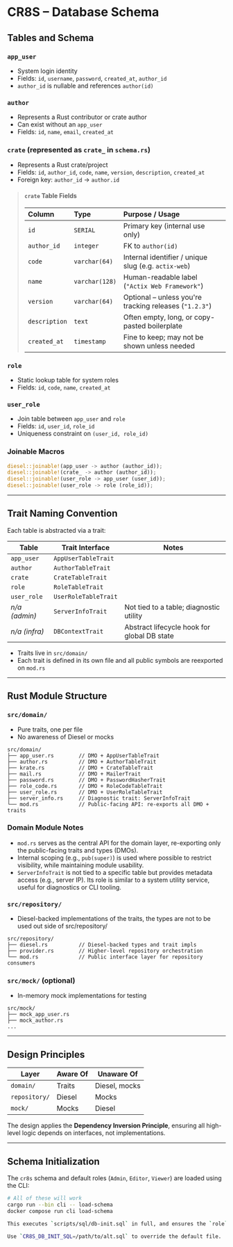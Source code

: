 # CR8S – Database Schema

## Tables and Schema

### `app_user`
- System login identity
- Fields: `id`, `username`, `password`, `created_at`, `author_id`
- `author_id` is nullable and references `author(id)`

### `author`
- Represents a Rust contributor or crate author
- Can exist without an `app_user`
- Fields: `id`, `name`, `email`, `created_at`

### `crate` (represented as `crate_` in `schema.rs`)
- Represents a Rust crate/project
- Fields: `id`, `author_id`, `code`, `name`, `version`, `description`, `created_at`
- Foreign key: `author_id` → `author.id`

> #### `crate` Table Fields
> 
> | Column        | Type           | Purpose / Usage                                        |
> | :------------ | :------------- | :----------------------------------------------------- |
> | `id`          | `SERIAL`       | Primary key (internal use only)                        |
> | `author_id`   | `integer`      | FK to `author(id)`                                     |
> | `code`        | `varchar(64)`  | Internal identifier / unique slug (e.g. `actix-web`)   |
> | `name`        | `varchar(128)` | Human-readable label (`"Actix Web Framework"`)         |
> | `version`     | `varchar(64)`  | Optional – unless you're tracking releases (`"1.2.3"`) |
> | `description` | `text`         | Often empty, long, or copy-pasted boilerplate          |
> | `created_at`  | `timestamp`    | Fine to keep; may not be shown unless needed           |
> 

### `role`
- Static lookup table for system roles
- Fields: `id`, `code`, `name`, `created_at`

### `user_role`
- Join table between `app_user` and `role`
- Fields: `id`, `user_id`, `role_id`
- Uniqueness constraint on `(user_id, role_id)`

### Joinable Macros
```rust
diesel::joinable!(app_user -> author (author_id));
diesel::joinable!(crate_ -> author (author_id));
diesel::joinable!(user_role -> app_user (user_id));
diesel::joinable!(user_role -> role (role_id));
```

---

## Trait Naming Convention

Each table is abstracted via a trait:

| Table           | Trait Interface      | Notes                                             |
|-----------------|----------------------|---------------------------------------------------|
| `app_user`      | `AppUserTableTrait`  |                                                   |
| `author`        | `AuthorTableTrait`   |                                                   |
| `crate`         | `CrateTableTrait`    |                                                   |
| `role`          | `RoleTableTrait`     |                                                   |
| `user_role`     | `UserRoleTableTrait` |                                                   |
| *n/a (admin)*   | `ServerInfoTrait`    | Not tied to a table; diagnostic utility           |
| *n/a (infra)*   | `DBContextTrait`     | Abstract lifecycle hook for global DB state       |


- Traits live in `src/domain/`
- Each trait is defined in its own file and all public symbols are reexported on `mod.rs`

---

## Rust Module Structure

### `src/domain/`
- Pure traits, one per file
- No awareness of Diesel or mocks

```
src/domain/
├── app_user.rs        // DMO + AppUserTableTrait
├── author.rs          // DMO + AuthorTableTrait
├── krate.rs           // DMO + CrateTableTrait
├── mail.rs            // DMO + MailerTrait
├── password.rs        // DMO + PasswordHasherTrait
├── role_code.rs       // DMO + RoleCodeTableTrait
├── user_role.rs       // DMO + UserRoleTableTrait
├── server_info.rs     // Diagnostic trait: ServerInfoTrait
└── mod.rs             // Public-facing API: re-exports all DMO + traits
```

### Domain Module Notes

- `mod.rs` serves as the central API for the domain layer, re-exporting only the public-facing traits and types (DMOs).
- Internal scoping (e.g., `pub(super)`) is used where possible to restrict visibility, while maintaining module usability.
- `ServerInfoTrait` is not tied to a specific table but provides metadata access (e.g., server IP). Its role is similar to a system utility service, useful for diagnostics or CLI tooling.

### `src/repository/`

- Diesel-backed implementations of the traits, the types are not to be used out side of src/repository/

```
src/repository/
├── diesel.rs          // Diesel-backed types and trait impls
├── provider.rs        // Higher-level repository orchestration
└── mod.rs             // Public interface layer for repository consumers
```

### `src/mock/` (optional)
- In-memory mock implementations for testing

```
src/mock/
├── mock_app_user.rs
├── mock_author.rs
...
```

---

## Design Principles

| Layer        | Aware Of             | Unaware Of          |
|--------------|----------------------|---------------------|
| `domain/`    | Traits               | Diesel, mocks       |
| `repository/`| Diesel               | Mocks               |
| `mock/`      | Mocks                | Diesel              |

The design applies the **Dependency Inversion Principle**, ensuring all high-level logic depends on interfaces, not implementations.

---

## Schema Initialization

The `cr8s` schema and default roles (`Admin`, `Editor`, `Viewer`) are loaded using the CLI:

```bash
# All of these will work
cargo run --bin cli -- load-schema
docker compose run cli load-schema

This executes `scripts/sql/db-init.sql` in full, and ensures the `role` table is pre-populated.

Use `CR8S_DB_INIT_SQL=/path/to/alt.sql` to override the default file.

